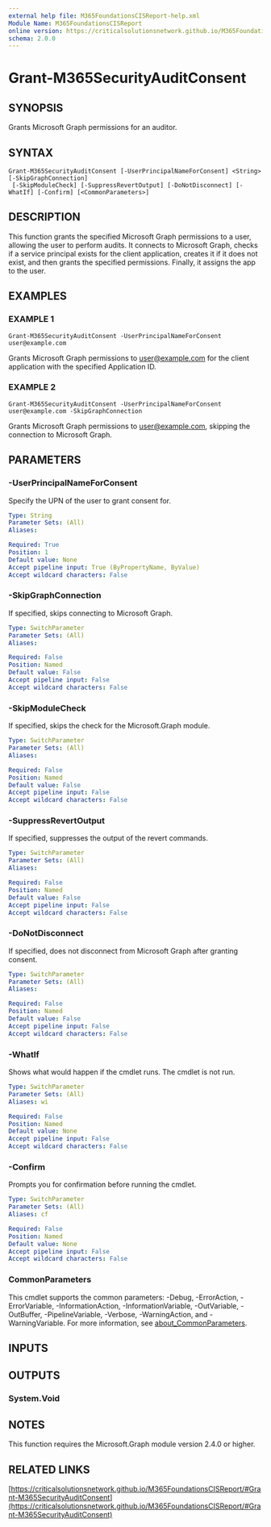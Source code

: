```yaml
---
external help file: M365FoundationsCISReport-help.xml
Module Name: M365FoundationsCISReport
online version: https://criticalsolutionsnetwork.github.io/M365FoundationsCISReport/#Grant-M365SecurityAuditConsent
schema: 2.0.0
---
```


# Grant-M365SecurityAuditConsent

## SYNOPSIS
Grants Microsoft Graph permissions for an auditor.

## SYNTAX

```
Grant-M365SecurityAuditConsent [-UserPrincipalNameForConsent] <String> [-SkipGraphConnection]
 [-SkipModuleCheck] [-SuppressRevertOutput] [-DoNotDisconnect] [-WhatIf] [-Confirm] [<CommonParameters>]
```

## DESCRIPTION
This function grants the specified Microsoft Graph permissions to a user, allowing the user to perform audits.
It connects to Microsoft Graph, checks if a service principal exists for the client application, creates it if it does not exist, and then grants the specified permissions.
Finally, it assigns the app to the user.

## EXAMPLES

### EXAMPLE 1
```
Grant-M365SecurityAuditConsent -UserPrincipalNameForConsent user@example.com
```

Grants Microsoft Graph permissions to user@example.com for the client application with the specified Application ID.

### EXAMPLE 2
```
Grant-M365SecurityAuditConsent -UserPrincipalNameForConsent user@example.com -SkipGraphConnection
```

Grants Microsoft Graph permissions to user@example.com, skipping the connection to Microsoft Graph.

## PARAMETERS

### -UserPrincipalNameForConsent
Specify the UPN of the user to grant consent for.

```yaml
Type: String
Parameter Sets: (All)
Aliases:

Required: True
Position: 1
Default value: None
Accept pipeline input: True (ByPropertyName, ByValue)
Accept wildcard characters: False
```

### -SkipGraphConnection
If specified, skips connecting to Microsoft Graph.

```yaml
Type: SwitchParameter
Parameter Sets: (All)
Aliases:

Required: False
Position: Named
Default value: False
Accept pipeline input: False
Accept wildcard characters: False
```

### -SkipModuleCheck
If specified, skips the check for the Microsoft.Graph module.

```yaml
Type: SwitchParameter
Parameter Sets: (All)
Aliases:

Required: False
Position: Named
Default value: False
Accept pipeline input: False
Accept wildcard characters: False
```

### -SuppressRevertOutput
If specified, suppresses the output of the revert commands.

```yaml
Type: SwitchParameter
Parameter Sets: (All)
Aliases:

Required: False
Position: Named
Default value: False
Accept pipeline input: False
Accept wildcard characters: False
```

### -DoNotDisconnect
If specified, does not disconnect from Microsoft Graph after granting consent.

```yaml
Type: SwitchParameter
Parameter Sets: (All)
Aliases:

Required: False
Position: Named
Default value: False
Accept pipeline input: False
Accept wildcard characters: False
```

### -WhatIf
Shows what would happen if the cmdlet runs.
The cmdlet is not run.

```yaml
Type: SwitchParameter
Parameter Sets: (All)
Aliases: wi

Required: False
Position: Named
Default value: None
Accept pipeline input: False
Accept wildcard characters: False
```

### -Confirm
Prompts you for confirmation before running the cmdlet.

```yaml
Type: SwitchParameter
Parameter Sets: (All)
Aliases: cf

Required: False
Position: Named
Default value: None
Accept pipeline input: False
Accept wildcard characters: False
```

### CommonParameters
This cmdlet supports the common parameters: -Debug, -ErrorAction, -ErrorVariable, -InformationAction, -InformationVariable, -OutVariable, -OutBuffer, -PipelineVariable, -Verbose, -WarningAction, and -WarningVariable. For more information, see [about_CommonParameters](http://go.microsoft.com/fwlink/?LinkID=113216).

## INPUTS

## OUTPUTS

### System.Void
## NOTES
This function requires the Microsoft.Graph module version 2.4.0 or higher.

## RELATED LINKS

[https://criticalsolutionsnetwork.github.io/M365FoundationsCISReport/#Grant-M365SecurityAuditConsent](https://criticalsolutionsnetwork.github.io/M365FoundationsCISReport/#Grant-M365SecurityAuditConsent)

